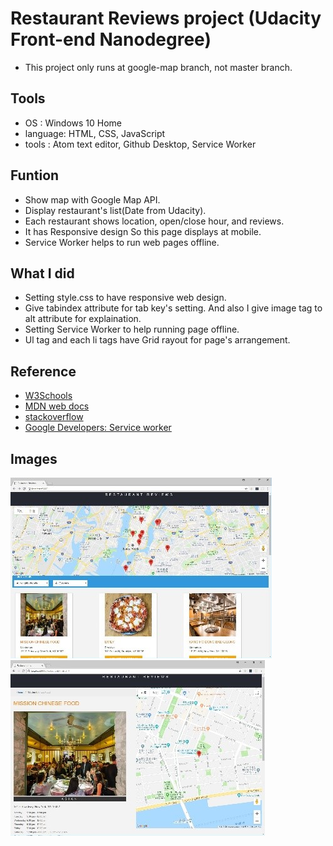 # Restaurant Reviews project (Udacity Front-end Nanodegree)
- This project only runs at google-map branch, not master branch.
## Tools
- OS : Windows 10 Home
- language: HTML, CSS, JavaScript
- tools : Atom text editor, Github Desktop, Service Worker

## Funtion
- Show map with Google Map API.
- Display restaurant's list(Date from Udacity).
- Each restaurant shows location, open/close hour, and reviews.
- It has Responsive design So this page displays at mobile.
- Service Worker helps to run web pages offline.

## What I did
- Setting style.css to have responsive web design.
- Give tabindex attribute for tab key's setting. And also I give image tag to alt attribute for explaination.
- Setting Service Worker to help running page offline.
- Ul tag and each li tags have Grid rayout for page's arrangement.

## Reference
- [W3Schools](https://www.w3schools.com/)
- [MDN web docs](https://developer.mozilla.org/ko/)
- [stackoverflow](https://stackoverflow.com/)
- [Google Developers: Service worker](https://developers.google.com/web/fundamentals/primers/service-workers/?hl=ko)

## Images
![res01](https://github.com/chinsanchung/frontend-restaurant-review/blob/master/images/res01.jpg)
![res02](https://github.com/chinsanchung/frontend-restaurant-review/blob/master/images/res02.jpg)
